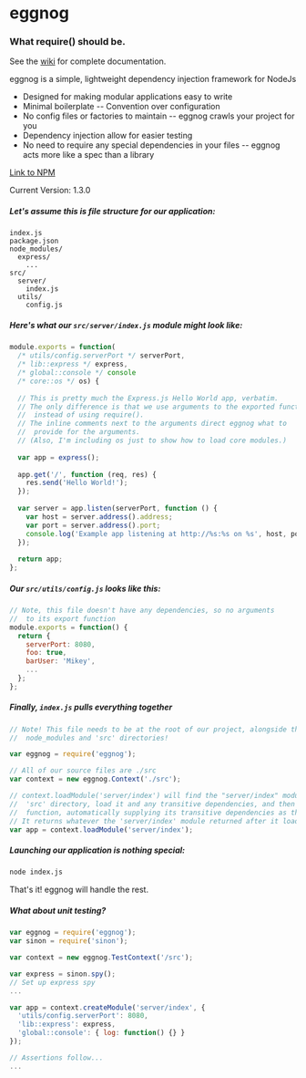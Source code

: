 # eggnog
### What require() should be.

See the [wiki](https://github.com/MikeyBurkman/eggnog/wiki) for complete documentation.

eggnog is a simple, lightweight dependency injection framework for NodeJs
- Designed for making modular applications easy to write
- Minimal boilerplate -- Convention over configuration
- No config files or factories to maintain -- eggnog crawls your project for you
- Dependency injection allow for easier testing
- No need to require any special dependencies in your files -- eggnog acts more like a spec than a library

[Link to NPM](https://www.npmjs.com/package/eggnog)

Current Version: 1.3.0

##### Let's assume this is file structure for our application:
```
index.js
package.json
node_modules/
  express/
    ...
src/
  server/
    index.js
  utils/
    config.js
```

##### Here's what our `src/server/index.js` module might look like:
```js
module.exports = function(
  /* utils/config.serverPort */ serverPort, 
  /* lib::express */ express, 
  /* global::console */ console
  /* core::os */ os) {
  
  // This is pretty much the Express.js Hello World app, verbatim.
  // The only difference is that we use arguments to the exported function 
  //  instead of using require().
  // The inline comments next to the arguments direct eggnog what to 
  //  provide for the arguments.
  // (Also, I'm including os just to show how to load core modules.)
  
  var app = express();
  
  app.get('/', function (req, res) {
    res.send('Hello World!');
  });
  
  var server = app.listen(serverPort, function () {
    var host = server.address().address;
    var port = server.address().port;
    console.log('Example app listening at http://%s:%s on %s', host, port, os.type());
  });
  
  return app;
};
```

##### Our `src/utils/config.js` looks like this:
```js
// Note, this file doesn't have any dependencies, so no arguments 
//  to its export function
module.exports = function() {
  return {
    serverPort: 8080,
    foo: true,
    barUser: 'Mikey',
    ...
  };
};
```

##### Finally, `index.js` pulls everything together
```js
// Note! This file needs to be at the root of our project, alongside the 
//  node_modules and 'src' directories!

var eggnog = require('eggnog');

// All of our source files are ./src
var context = new eggnog.Context('./src');

// context.loadModule('server/index') will find the "server/index" module in the 
//  'src' directory, load it and any transitive dependencies, and then execute its 
//  function, automatically supplying its transitive dependencies as the arguments.
// It returns whatever the 'server/index' module returned after it loaded.
var app = context.loadModule('server/index');
```

##### Launching our application is nothing special:
```sh
node index.js
```

That's it! eggnog will handle the rest.

##### What about unit testing?
```js
var eggnog = require('eggnog');
var sinon = require('sinon');

var context = new eggnog.TestContext('/src');

var express = sinon.spy();
// Set up express spy
...

var app = context.createModule('server/index', {
  'utils/config.serverPort': 8080,
  'lib::express': express,
  'global::console': { log: function() {} }
});

// Assertions follow...
...

```
